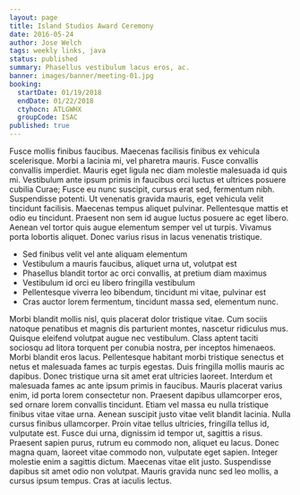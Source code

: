 ```yaml
---
layout: page
title: Island Studios Award Ceremony
date: 2016-05-24
author: Jose Welch
tags: weekly links, java
status: published
summary: Phasellus vestibulum lacus eros, ac.
banner: images/banner/meeting-01.jpg
booking:
  startDate: 01/19/2018
  endDate: 01/22/2018
  ctyhocn: ATLGWHX
  groupCode: ISAC
published: true
---
```

Fusce mollis finibus faucibus. Maecenas facilisis finibus ex vehicula scelerisque. Morbi a lacinia mi, vel pharetra mauris. Fusce convallis convallis imperdiet. Mauris eget ligula nec diam molestie malesuada id quis mi. Vestibulum ante ipsum primis in faucibus orci luctus et ultrices posuere cubilia Curae; Fusce eu nunc suscipit, cursus erat sed, fermentum nibh. Suspendisse potenti. Ut venenatis gravida mauris, eget vehicula velit tincidunt facilisis. Maecenas tempus aliquet pulvinar. Pellentesque mattis et odio eu tincidunt. Praesent non sem id augue luctus posuere ac eget libero. Aenean vel tortor quis augue elementum semper vel ut turpis. Vivamus porta lobortis aliquet. Donec varius risus in lacus venenatis tristique.

* Sed finibus velit vel ante aliquam elementum
* Vestibulum a mauris faucibus, aliquet urna ut, volutpat est
* Phasellus blandit tortor ac orci convallis, at pretium diam maximus
* Vestibulum id orci eu libero fringilla vestibulum
* Pellentesque viverra leo bibendum, tincidunt mi vitae, pulvinar est
* Cras auctor lorem fermentum, tincidunt massa sed, elementum nunc.

Morbi blandit mollis nisl, quis placerat dolor tristique vitae. Cum sociis natoque penatibus et magnis dis parturient montes, nascetur ridiculus mus. Quisque eleifend volutpat augue nec vestibulum. Class aptent taciti sociosqu ad litora torquent per conubia nostra, per inceptos himenaeos. Morbi blandit eros lacus. Pellentesque habitant morbi tristique senectus et netus et malesuada fames ac turpis egestas. Duis fringilla mollis mauris ac dapibus. Donec tristique urna sit amet erat ultricies laoreet. Interdum et malesuada fames ac ante ipsum primis in faucibus. Mauris placerat varius enim, id porta lorem consectetur non. Praesent dapibus ullamcorper eros, sed ornare lorem convallis tincidunt. Etiam vel massa eu nulla tristique finibus vitae vitae urna. Aenean suscipit justo vitae velit blandit lacinia. Nulla cursus finibus ullamcorper.
Proin vitae tellus ultricies, fringilla tellus id, vulputate est. Fusce dui urna, dignissim id tempor ut, sagittis a risus. Praesent sapien purus, rutrum eu commodo non, aliquet eu lacus. Donec magna quam, laoreet vitae commodo non, vulputate eget sapien. Integer molestie enim a sagittis dictum. Maecenas vitae elit justo. Suspendisse dapibus sit amet odio non volutpat. Mauris gravida nunc sed leo mollis, a cursus ipsum tempus. Cras at iaculis lectus.
